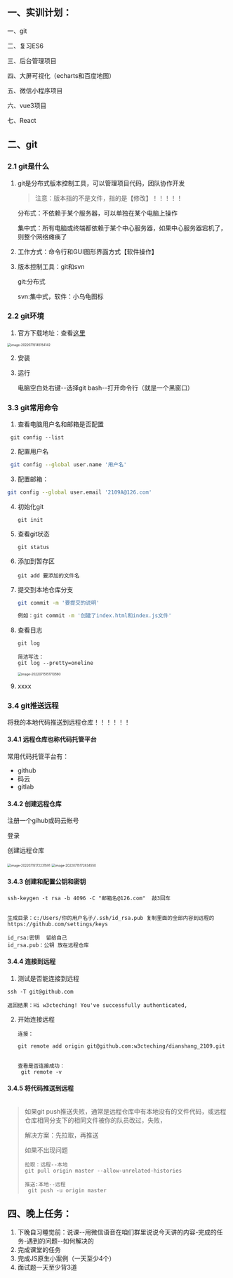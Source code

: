 ## 一、实训计划：

一、git

二、复习ES6

三、后台管理项目

四、大屏可视化（echarts和百度地图）

五、微信小程序项目

六、vue3项目

七、React

## 二、git 

### 2.1 git是什么

1. git是分布式版本控制工具，可以管理项目代码，团队协作开发

    > 注意：版本指的不是文件，指的是【修改】！！！！！

    分布式：不依赖于某个服务器，可以单独在某个电脑上操作

    集中式：所有电脑或终端都依赖于某个中心服务器，如果中心服务器宕机了，则整个网络瘫痪了

2. 工作方式：命令行和GUI图形界面方式【软件操作】

3. 版本控制工具：git和svn

      git:分布式  

     svn:集中式，软件：小乌龟图标

### 2.2 git环境

1. 官方下载地址：查看[这里](https://gitforwindows.org/)

<img src="media/image-20220715145154142.png" alt="image-20220715145154142" style="zoom:50%;" />



2. 安装

3. 运行

    电脑空白处右键--选择git bash--打开命令行（就是一个黑窗口）

### 3.3 git常用命令

1. 查看电脑用户名和邮箱是否配置

```
 git config --list
```

2. 配置用户名

```bash
 git config --global user.name '用户名'
```

3. 配置邮箱：

```bash
git config --global user.email '2109A@126.com'
```

4. 初始化git

    ```
    git init
    ```

5. 查看git状态

    ```
    git status
    ```

6. 添加到暂存区

    ```
    git add 要添加的文件名
    ```

7. 提交到本地仓库分支

    ```bash
    git commit -m '要提交的说明'
    
    例如：git commit -m '创建了index.html和index.js文件'
    ```

8. 查看日志

    ```
    git log
    
    简洁写法：
    git log --pretty=oneline
    ```

    <img src="media/image-20220715151710560.png" alt="image-20220715151710560" style="zoom:50%;" />

9. xxxx

### 3.4 git推送远程

  将我的本地代码推送到远程仓库！！！！！！

#### 3.4.1 **远程仓库也称代码托管平台**

常用代码托管平台有：

- github
- 码云
- gitlab

#### 3.4.2 创建远程仓库

 注册一个gihub或码云帐号

登录

创建远程仓库

<img src="media/image-20220715172231591.png" alt="image-20220715172231591" style="zoom:50%;" />



<img src="media/image-20220715172834550.png" alt="image-20220715172834550" style="zoom:50%;" />

#### 3.4.3 创建和配置公钥和密钥

```
ssh-keygen -t rsa -b 4096 -C "邮箱名@126.com"  敲3回车


生成目录：c:/Users/你的用户名子/.ssh/id_rsa.pub 复制里面的全部内容到远程的https://github.com/settings/keys

id_rsa:密钥  留给自己
id_rsa.pub：公钥 放在远程仓库
```



#### 3.4.4   连接到远程

1. 测试是否能连接到远程

```
ssh -T git@github.com

返回结果：Hi w3cteching! You've successfully authenticated, 
```

2. 开始连接远程

    ```
    连接：
    
    git remote add origin git@github.com:w3cteching/dianshang_2109.git
    
    
    查看是否连接成功：
     git remote -v
    ```

#### 3.4.5 将代码推送到远程

```

```

> 如果git push推送失败，通常是远程仓库中有本地没有的文件代码，或远程仓库相同分支下的相同文件被你的队员改过，失败，
>
> 解决方案：先拉取，再推送
>
> 如果不出现问题
>
> ```
> 拉取：远程--本地
> git pull origin master --allow-unrelated-histories
> 
> 推送:本地--远程
>  git push -u origin master
> ```
>
> 

## 四、晚上任务：

1. 下晚自习睡觉前：说课--用微信语音在咱们群里说说今天讲的内容-完成的任务-遇到的问题--如何解决的
2. 完成课堂的任务
3. 完成JS原生小案例（一天至少4个）
4. 面试题一天至少背3道